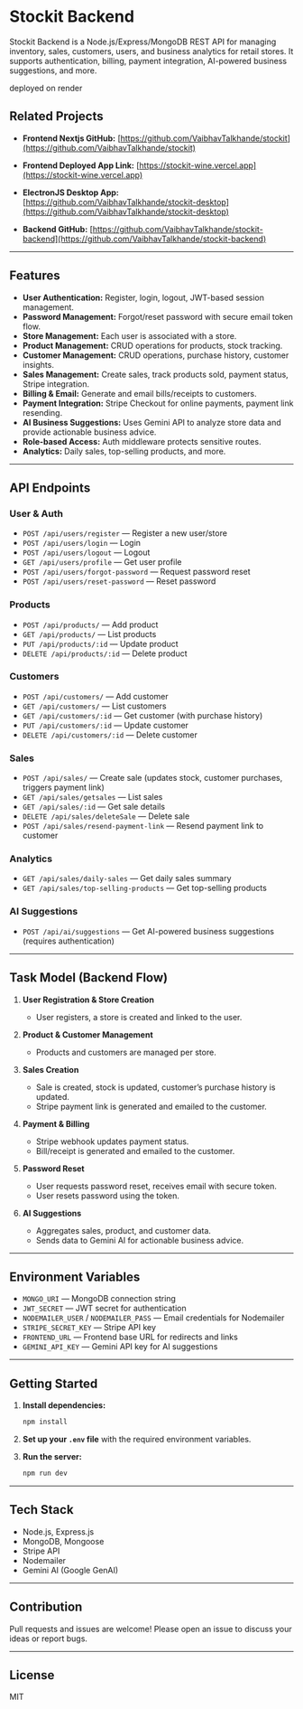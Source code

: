 # Stockit Backend

Stockit Backend is a Node.js/Express/MongoDB REST API for managing inventory, sales, customers, users, and business analytics for retail stores. It supports authentication, billing, payment integration, AI-powered business suggestions, and more.

deployed on render
## Related Projects

- **Frontend Nextjs GitHub:** [https://github.com/VaibhavTalkhande/stockit](https://github.com/VaibhavTalkhande/stockit)
- **Frontend Deployed App Link:** [https://stockit-wine.vercel.app](https://stockit-wine.vercel.app)
- **ElectronJS Desktop App:** [https://github.com/VaibhavTalkhande/stockit-desktop](https://github.com/VaibhavTalkhande/stockit-desktop)

- **Backend GitHub:** [https://github.com/VaibhavTalkhande/stockit-backend](https://github.com/VaibhavTalkhande/stockit-backend)

---

## Features

- **User Authentication:** Register, login, logout, JWT-based session management.
- **Password Management:** Forgot/reset password with secure email token flow.
- **Store Management:** Each user is associated with a store.
- **Product Management:** CRUD operations for products, stock tracking.
- **Customer Management:** CRUD operations, purchase history, customer insights.
- **Sales Management:** Create sales, track products sold, payment status, Stripe integration.
- **Billing & Email:** Generate and email bills/receipts to customers.
- **Payment Integration:** Stripe Checkout for online payments, payment link resending.
- **AI Business Suggestions:** Uses Gemini API to analyze store data and provide actionable business advice.
- **Role-based Access:** Auth middleware protects sensitive routes.
- **Analytics:** Daily sales, top-selling products, and more.

---

## API Endpoints

### **User & Auth**
- `POST /api/users/register` — Register a new user/store
- `POST /api/users/login` — Login
- `POST /api/users/logout` — Logout
- `GET /api/users/profile` — Get user profile
- `POST /api/users/forgot-password` — Request password reset
- `POST /api/users/reset-password` — Reset password

### **Products**
- `POST /api/products/` — Add product
- `GET /api/products/` — List products
- `PUT /api/products/:id` — Update product
- `DELETE /api/products/:id` — Delete product

### **Customers**
- `POST /api/customers/` — Add customer
- `GET /api/customers/` — List customers
- `GET /api/customers/:id` — Get customer (with purchase history)
- `PUT /api/customers/:id` — Update customer
- `DELETE /api/customers/:id` — Delete customer

### **Sales**
- `POST /api/sales/` — Create sale (updates stock, customer purchases, triggers payment link)
- `GET /api/sales/getsales` — List sales
- `GET /api/sales/:id` — Get sale details
- `DELETE /api/sales/deleteSale` — Delete sale
- `POST /api/sales/resend-payment-link` — Resend payment link to customer

### **Analytics**
- `GET /api/sales/daily-sales` — Get daily sales summary
- `GET /api/sales/top-selling-products` — Get top-selling products

### **AI Suggestions**
- `POST /api/ai/suggestions` — Get AI-powered business suggestions (requires authentication)

---

## Task Model (Backend Flow)

1. **User Registration & Store Creation**
   - User registers, a store is created and linked to the user.

2. **Product & Customer Management**
   - Products and customers are managed per store.

3. **Sales Creation**
   - Sale is created, stock is updated, customer’s purchase history is updated.
   - Stripe payment link is generated and emailed to the customer.

4. **Payment & Billing**
   - Stripe webhook updates payment status.
   - Bill/receipt is generated and emailed to the customer.

5. **Password Reset**
   - User requests password reset, receives email with secure token.
   - User resets password using the token.

6. **AI Suggestions**
   - Aggregates sales, product, and customer data.
   - Sends data to Gemini AI for actionable business advice.

---

## Environment Variables

- `MONGO_URI` — MongoDB connection string
- `JWT_SECRET` — JWT secret for authentication
- `NODEMAILER_USER` / `NODEMAILER_PASS` — Email credentials for Nodemailer
- `STRIPE_SECRET_KEY` — Stripe API key
- `FRONTEND_URL` — Frontend base URL for redirects and links
- `GEMINI_API_KEY` — Gemini API key for AI suggestions

---

## Getting Started

1. **Install dependencies:**
   ```sh
   npm install
   ```

2. **Set up your `.env` file** with the required environment variables.

3. **Run the server:**
   ```sh
   npm run dev
   ```

---

## Tech Stack

- Node.js, Express.js
- MongoDB, Mongoose
- Stripe API
- Nodemailer
- Gemini AI (Google GenAI)

---

## Contribution

Pull requests and issues are welcome! Please open an issue to discuss your ideas or report bugs.

---

## License

MIT 